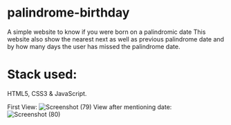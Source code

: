 
# palindrome-birthday
A simple website to know if you were born on a palindromic date This website also show the nearest next as well as previous palindrome date and by how many days the user has missed the palindrome date.

# Stack used:
 HTML5, CSS3 & JavaScript.

First View:
![Screenshot (79)](https://user-images.githubusercontent.com/108549299/199592045-31ba03d7-3a94-429e-aa31-eaf986026335.png)
View after mentioning date:
![Screenshot (80)](https://user-images.githubusercontent.com/108549299/199592058-504f491d-681b-43b5-9e42-8f62db2a239c.png)
